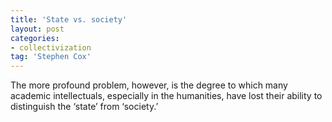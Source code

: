 ```yaml
---
title: 'State vs. society'
layout: post
categories:
- collectivization
tag: 'Stephen Cox'
---
```


The more profound problem, however, is the degree to which many academic intellectuals, especially in the humanities, have lost their ability to distinguish the ‘state’ from ‘society.’